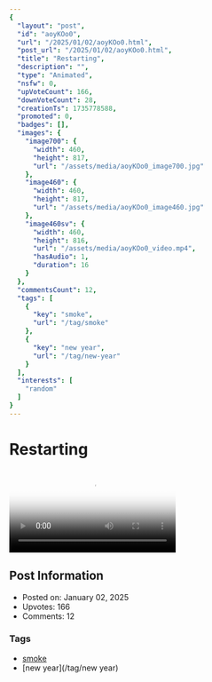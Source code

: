 ```yaml
---
{
  "layout": "post",
  "id": "aoyKOo0",
  "url": "/2025/01/02/aoyKOo0.html",
  "post_url": "/2025/01/02/aoyKOo0.html",
  "title": "Restarting",
  "description": "",
  "type": "Animated",
  "nsfw": 0,
  "upVoteCount": 166,
  "downVoteCount": 28,
  "creationTs": 1735778588,
  "promoted": 0,
  "badges": [],
  "images": {
    "image700": {
      "width": 460,
      "height": 817,
      "url": "/assets/media/aoyKOo0_image700.jpg"
    },
    "image460": {
      "width": 460,
      "height": 817,
      "url": "/assets/media/aoyKOo0_image460.jpg"
    },
    "image460sv": {
      "width": 460,
      "height": 816,
      "url": "/assets/media/aoyKOo0_video.mp4",
      "hasAudio": 1,
      "duration": 16
    }
  },
  "commentsCount": 12,
  "tags": [
    {
      "key": "smoke",
      "url": "/tag/smoke"
    },
    {
      "key": "new year",
      "url": "/tag/new-year"
    }
  ],
  "interests": [
    "random"
  ]
}
---
```


# Restarting

<video controls playsinline loop poster="/assets/media/aoyKOo0_image460.jpg">
  <source src="/assets/media/aoyKOo0_video.mp4" type="video/mp4">
  Your browser does not support the video tag.
</video>

## Post Information

- Posted on: January 02, 2025
- Upvotes: 166
- Comments: 12

### Tags

- [smoke](/tag/smoke)
- [new year](/tag/new year)
